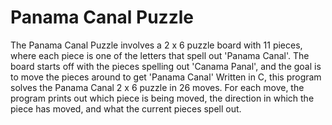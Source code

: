 # Panama Canal Puzzle
The Panama Canal Puzzle involves a 2 x 6 puzzle board with 11 pieces, where each piece is one of the letters that spell out 'Panama Canal'.
The board starts off with the pieces spelling out 'Canama Panal', and the goal is to move the pieces around to get 'Panama Canal'
Written in C, this program solves the Panama Canal 2 x 6 puzzle in 26 moves. For each move, the program prints out which piece is being moved, the direction in which the piece has moved, and what the current pieces spell out.
